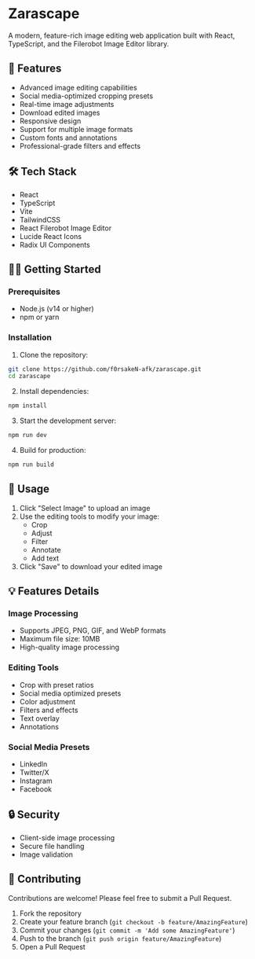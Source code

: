 # Zarascape

A modern, feature-rich image editing web application built with React, TypeScript, and the Filerobot Image Editor library.

## 🚀 Features

- Advanced image editing capabilities
- Social media-optimized cropping presets
- Real-time image adjustments
- Download edited images
- Responsive design
- Support for multiple image formats
- Custom fonts and annotations
- Professional-grade filters and effects

## 🛠️ Tech Stack

- React
- TypeScript
- Vite
- TailwindCSS
- React Filerobot Image Editor
- Lucide React Icons
- Radix UI Components

## 🏃‍♂️ Getting Started

### Prerequisites

- Node.js (v14 or higher)
- npm or yarn

### Installation

1. Clone the repository:
```bash
git clone https://github.com/f0rsakeN-afk/zarascape.git
cd zarascape
```

2. Install dependencies:
```bash
npm install
```

3. Start the development server:
```bash
npm run dev
```

4. Build for production:
```bash
npm run build
```

## 📝 Usage

1. Click "Select Image" to upload an image
2. Use the editing tools to modify your image:
   - Crop
   - Adjust
   - Filter
   - Annotate
   - Add text
3. Click "Save" to download your edited image

## 💡 Features Details

### Image Processing
- Supports JPEG, PNG, GIF, and WebP formats
- Maximum file size: 10MB
- High-quality image processing

### Editing Tools
- Crop with preset ratios
- Social media optimized presets
- Color adjustment
- Filters and effects
- Text overlay
- Annotations

### Social Media Presets
- LinkedIn
- Twitter/X
- Instagram
- Facebook

## 🔒 Security

- Client-side image processing
- Secure file handling
- Image validation

## 🤝 Contributing

Contributions are welcome! Please feel free to submit a Pull Request.

1. Fork the repository
2. Create your feature branch (`git checkout -b feature/AmazingFeature`)
3. Commit your changes (`git commit -m 'Add some AmazingFeature'`)
4. Push to the branch (`git push origin feature/AmazingFeature`)
5. Open a Pull Request
